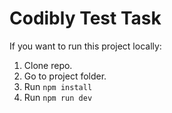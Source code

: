 # Codibly Test Task

If you want to run this project locally:

1. Clone repo.
2. Go to project folder.
3. Run `npm install`
4. Run `npm run dev`
